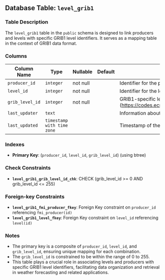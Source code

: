 ## Database Table: `level_grib1`

### Table Description
The `level_grib1` table in the `public` schema is designed to link producers and levels with specific GRIB1 level identifiers. It serves as a mapping table in the context of GRIB1 data format.

### Columns
| Column Name   | Type                            | Nullable | Default | Description                                          |
| ------------- | ------------------------------- | -------- | ------- | ---------------------------------------------------- |
| `producer_id` | `integer`                       | not null |         | Identifier for the producer.                         |
| `level_id`    | `integer`                       | not null |         | Identifier for the level.                            |
| `grib_level_id`| `integer`                      | not null |         | GRIB1-specific level identifier (https://codes.ecmwf.int/grib/format/grib1/level/3/)                     |
| `last_updater`| `text`                          |          |         | Information about who last updated the record.       |
| `last_updated`| `timestamp with time zone`      |          |         | Timestamp of the last update to the record.          |

### Indexes
- **Primary Key**: (`producer_id`, `level_id`, `grib_level_id`) (using btree)

### Check Constraints
- **`level_grib1_grib_level_id_chk`**: CHECK (grib_level_id >= 0 AND grib_level_id <= 255)

### Foreign-key Constraints
- **`level_grib1_fmi_producer_fkey`**: Foreign Key constraint on `producer_id` referencing `fmi_producer(id)`
- **`level_grib1_level_fkey`**: Foreign Key constraint on `level_id` referencing `level(id)`

### Notes
- The primary key is a composite of `producer_id`, `level_id`, and `grib_level_id`, ensuring unique mapping for each combination.
- The `grib_level_id` is constrained to be within the range of 0 to 255.
- This table plays a crucial role in associating levels and producers with specific GRIB1 level identifiers, facilitating data organization and retrieval in weather forecasting and related applications.

